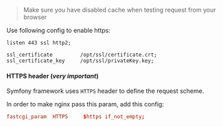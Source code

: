 > Make sure you have disabled cache when testing request from your browser

Use following config to enable https:

```
listen 443 ssl http2;  

ssl_certificate         /opt/ssl/certificate.crt;  
ssl_certificate_key     /opt/ssl/privateKey.key;
```

#### HTTPS header (*very important*)

Symfony framework uses `HTTPS` header to define the request scheme.

In order to make nginx pass this param, add this config:

```conf
fastcgi_param  HTTPS     $https if_not_empty;
```

